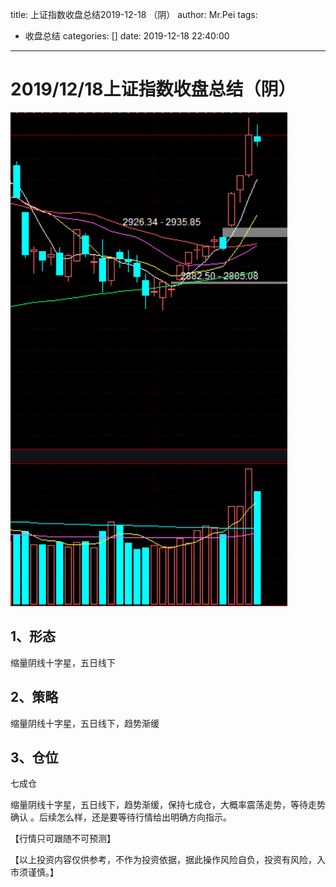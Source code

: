 title: 上证指数收盘总结2019-12-18 （阴）
author: Mr.Pei
tags:

  - 收盘总结
categories: []
date: 2019-12-18  22:40:00
---
# 2019/12/18上证指数收盘总结（阴）

![](https://github.com/Soros1990/markDownImages/blob/master/20191218222445.png?raw=true)

## 1、形态

缩量阴线十字星，五日线下

## 2、策略

缩量阴线十字星，五日线下，趋势渐缓

## 3、仓位
七成仓

缩量阴线十字星，五日线下，趋势渐缓，保持七成仓，大概率震荡走势，等待走势确认 。后续怎么样，还是要等待行情给出明确方向指示。

【行情只可跟随不可预测】

【以上投资内容仅供参考，不作为投资依据，据此操作风险自负，投资有风险，入市须谨慎。】